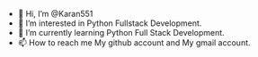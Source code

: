 - 👋 Hi, I’m @Karan551
- 👀 I’m interested in Python Fullstack Development.
- 🌱 I’m currently learning Python Full Stack Development. 
- 📫 How to reach me My github account and My gmail account.

<!---
Karan551/Karan551 is a ✨ special ✨ repository because its `README.md` (this file) appears on your GitHub profile.
You can click the Preview link to take a look at your changes.
--->
